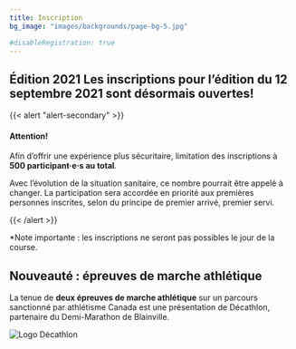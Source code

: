 ```yaml
---
title: Inscription
bg_image: "images/backgrounds/page-bg-5.jpg"

#disableRegistration: true
---
```


## <span class="badge badge-primary">Édition 2021</span> Les inscriptions pour l’édition du 12 septembre 2021 sont désormais ouvertes!

<!--
En cas d’annulation de votre distance, **3 choix s’offrent à vous :**

1. **Obtenir un remboursement complet.** (Vous devrez vous réinscrire l’année prochaine.)
2. **Transférer** votre inscription à l’année prochaine, au tarif préférentiel.
3. **Convertir** 100% du montant de votre inscription en don aux organismes soutenus par l’événement.

À moins d’avis contraire, les inscriptions seront automatiquement transférées à l’anné prochaine.
-->

<!--
Dans le cas où le nombre d’inscriptions doit être limité, la participation sera accordée **en priorité** aux premières personnes inscrites, selon le principe de premier arrivé, premier servi.  
**En cas de doute, inscrivez-vous le plus tôt possible afin de réserver votre place!**
-->


{{< alert "alert-secondary" >}}

#### Attention!

Afin d’offrir une expérience plus sécuritaire, limitation des inscriptions à **500 participant·e·s au total**.

Avec l’évolution de la situation sanitaire, ce nombre pourrait être appelé à changer.
La participation sera accordée en priorité aux premières personnes inscrites, selon du principe de premier arrivé, premier servi.

{{< /alert >}}

\*Note importante : les inscriptions ne seront pas possibles le jour de la course.

## Nouveauté : épreuves de marche athlétique

La tenue de **deux épreuves de marche athlétique** sur un parcours sanctionné par athlétisme Canada est une présentation de Décathlon, partenaire du Demi-Marathon de Blainville.

![Logo Décathlon](/images/commanditaires/logo-decathlon.jpg)
